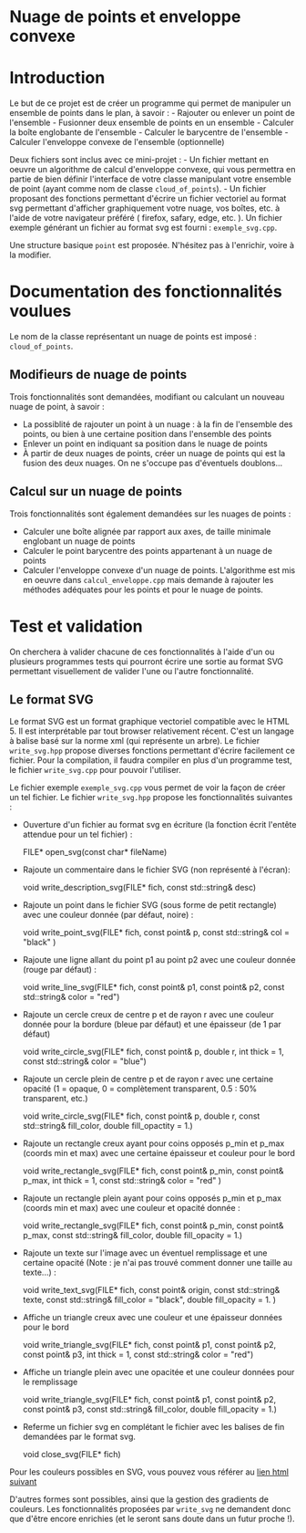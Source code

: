# Nuage de points et enveloppe convexe

Introduction
============

Le but de ce projet est de créer un programme qui permet de manipuler un ensemble de points dans le plan, à savoir :
    - Rajouter ou enlever un point de l'ensemble
    - Fusionner deux ensemble de points en un ensemble
    - Calculer la boîte englobante de l'ensemble
    - Calculer le barycentre de l'ensemble
    - Calculer l'enveloppe convexe de l'ensemble (optionnelle)

Deux fichiers sont inclus avec ce mini-projet :
    - Un fichier mettant en oeuvre un algorithme de calcul d'enveloppe convexe, qui vous permettra en partie de bien définir l'interface de votre classe manipulant votre ensemble de point (ayant comme nom de classe `cloud_of_points`).
    - Un fichier proposant des fonctions permettant d'écrire un fichier vectoriel au format svg permettant d'afficher graphiquement votre nuage, vos boîtes, etc. à l'aide de votre navigateur préféré ( firefox, safary, edge, etc. ). Un fichier exemple générant un fichier au format svg est fourni : `exemple_svg.cpp`.

Une structure basique `point` est proposée. N'hésitez pas à l'enrichir, voire à la modifier. 

Documentation des fonctionnalités voulues
=========================================

Le nom de la classe représentant un nuage de points est imposé : `cloud_of_points`.

Modifieurs de nuage de points
-----------------------------

Trois fonctionnalités sont demandées, modifiant ou calculant un nouveau nuage de point, à savoir :
- La possiblité de rajouter un point à un nuage : à la fin de l'ensemble des points, ou bien à une certaine position dans l'ensemble des points
- Enlever un point en indiquant sa position dans le nuage de points
- À partir de deux nuages de points, créer un nuage de points qui est la fusion des deux nuages. On ne s'occupe pas d'éventuels doublons...

Calcul sur un nuage de points
-----------------------------

Trois fonctionnalités sont également demandées sur les nuages de points :
- Calculer une boîte alignée par rapport aux axes, de taille minimale englobant un nuage de points
- Calculer le point barycentre des points appartenant à un nuage de points
- Calculer l'enveloppe convexe d'un nuage de points. L'algorithme est mis en oeuvre dans `calcul_enveloppe.cpp` mais demande à rajouter les méthodes adéquates pour les points et pour le nuage de points.

Test et validation
==================
On cherchera à valider chacune de ces fonctionnalités à l'aide d'un ou plusieurs programmes tests qui pourront écrire une sortie au format SVG permettant
visuellement de valider l'une ou l'autre fonctionnalité.

Le format SVG
--------------
Le format SVG est un format graphique vectoriel compatible avec le HTML 5. Il est interprétable par tout browser relativement récent. C'est un langage à balise
basé sur la norme xml (qui représente un arbre). Le fichier `write_svg.hpp` propose diverses fonctions permettant d'écrire facilement ce fichier. Pour la compilation, il faudra compiler en plus d'un programme test, le fichier `write_svg.cpp` pour pouvoir l'utiliser.

Le fichier exemple `exemple_svg.cpp` vous permet de voir la façon de créer un tel fichier.
Le fichier `write_svg.hpp` propose les fonctionnalités suivantes :
- Ouverture d'un fichier au format svg en écriture (la fonction écrit l'entête attendue pour un tel fichier) :

    FILE* open_svg(const char* fileName)

- Rajoute un commentaire dans le fichier  SVG (non représenté à l'écran):

    void write_description_svg(FILE* fich, const std::string& desc)

- Rajoute un point dans le fichier SVG (sous forme de petit rectangle) avec une couleur donnée (par défaut, noire) :

    void write_point_svg(FILE* fich, const point& p, const std::string&  col = "black" )

- Rajoute une ligne allant du point p1 au point p2 avec une couleur donnée (rouge par défaut) :

    void write_line_svg(FILE* fich, const point& p1, const point& p2, const std::string& color = "red")

- Rajoute un cercle creux de centre p et de rayon r avec une couleur donnée pour la bordure (bleue par défaut) et une épaisseur (de 1 par défaut)

    void write_circle_svg(FILE* fich, const point& p, double r, int thick = 1, const std::string& color = "blue")

- Rajoute un cercle plein de centre p et de rayon r avec une certaine opacité (1 = opaque, 0 = complètement transparent, 0.5 : 50% transparent, etc.)

    void write_circle_svg(FILE* fich, const point& p, double r, const std::string& fill_color, double fill_opactity = 1.)

- Rajoute un rectangle creux ayant pour coins opposés p_min et p_max (coords min et max) avec une certaine épaisseur et couleur pour le bord

    void write_rectangle_svg(FILE* fich, const point& p_min, const point& p_max, int thick = 1, const std::string& color = "red" )

- Rajoute un rectangle plein ayant pour coins opposés p_min et p_max (coords min et max) avec une couleur et opacité donnée :

    void write_rectangle_svg(FILE* fich, const point& p_min, const point& p_max, const std::string& fill_color, double fill_opacity = 1.)

- Rajoute un texte sur l'image avec un éventuel remplissage et une certaine opacité (Note : je n'ai pas trouvé comment donner une taille au texte...) :

    void write_text_svg(FILE* fich, const point& origin, const std::string& texte, const std::string& fill_color = "black", double fill_opacity = 1. )

- Affiche un triangle creux avec une couleur et une épaisseur données pour le bord

    void write_triangle_svg(FILE* fich, const point& p1, const point& p2, const point& p3, int thick = 1, const std::string& color = "red")

- Affiche un triangle plein avec une opacitée et une couleur données pour le remplissage

    void write_triangle_svg(FILE* fich, const point& p1, const point& p2, const point& p3, const std::string& fill_color, double fill_opacity = 1.)

- Referme un fichier svg en complétant le fichier avec les balises de fin demandées par le format svg.

    void close_svg(FILE* fich)

Pour les couleurs possibles en SVG, vous pouvez vous référer au [lien html suivant](https://www.december.com/html/spec/colorsvgsvg.html)

D'autres formes sont possibles, ainsi que la gestion des gradients de couleurs. Les fonctionnalités proposées par `write_svg` ne demandent donc que d'être encore enrichies (et le seront sans doute dans un futur proche !).
